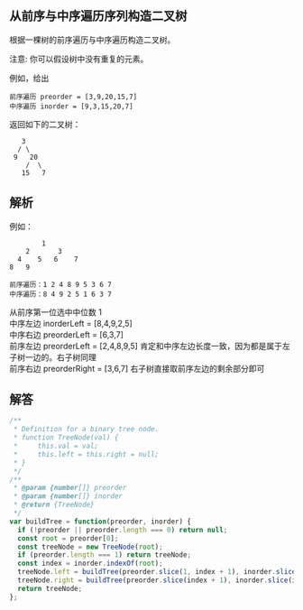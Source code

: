 ## 从前序与中序遍历序列构造二叉树

根据一棵树的前序遍历与中序遍历构造二叉树。

注意:
你可以假设树中没有重复的元素。

例如，给出

```
前序遍历 preorder = [3,9,20,15,7]
中序遍历 inorder = [9,3,15,20,7]
```

返回如下的二叉树：

```
   3
  / \
 9   20
    /  \
   15   7
```

## 解析

例如：

```
        1
    2       3
  4    5   6    7
8   9
```

```
前序遍历：1 2 4 8 9 5 3 6 7
中序遍历：8 4 9 2 5 1 6 3 7
```

从前序第一位选中中位数 1  
中序左边 inorderLeft = [8,4,9,2,5]  
中序右边 preorderLeft = [6,3,7]  
前序左边 preorderLeft = [2,4,8,9,5] 肯定和中序左边长度一致，因为都是属于左子树一边的。右子树同理  
前序右边 preorderRight = [3,6,7] 右子树直接取前序左边的剩余部分即可

## 解答

```javascript
/**
 * Definition for a binary tree node.
 * function TreeNode(val) {
 *     this.val = val;
 *     this.left = this.right = null;
 * }
 */
/**
 * @param {number[]} preorder
 * @param {number[]} inorder
 * @return {TreeNode}
 */
var buildTree = function(preorder, inorder) {
  if (!preorder || preorder.length === 0) return null;
  const root = preorder[0];
  const treeNode = new TreeNode(root);
  if (preorder.length === 1) return treeNode;
  const index = inorder.indexOf(root);
  treeNode.left = buildTree(preorder.slice(1, index + 1), inorder.slice(0, index));
  treeNode.right = buildTree(preorder.slice(index + 1), inorder.slice(index + 1));
  return treeNode;
};
```
